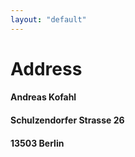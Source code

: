 ```yaml
---
layout: "default"
---
```


# Address

#### Andreas Kofahl
#### Schulzendorfer Strasse 26
#### 13503 Berlin
